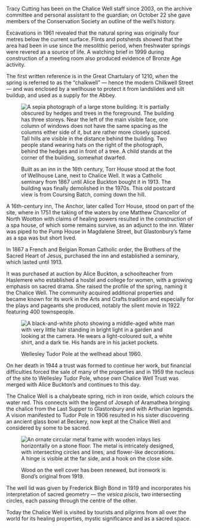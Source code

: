 Tracy Cutting has been on the Chalice Well staff since 2003, on the
archive committee and personal assistant to the guardian; on October 22
she gave members of the Conservation Society an outline of the well’s
history.

Excavations in 1961 revealed that the natural spring was originally four
metres below the current surface. Flints and potsherds showed that the
area had been in use since the mesolithic period, when freshwater
springs were revered as a source of life. A watching brief in 1999
during construction of a meeting room also produced evidence of Bronze
Age activity.

The first written reference is in the Great Chartulary of 1210, when the
spring is referred to as the “chalkwell” — hence the modern Chilkwell
Street — and was enclosed by a wellhouse to protect it from landslides
and silt buildup, and used as a supply for the Abbey.

<figure>
<img src="../Torr_House.jpg" alt="A sepia photograph of a large stone building. It is partially obscured by hedges and trees in the foreground. The building has three storeys. Near the left of the main visible face, one column of windows does not have the same spacing as the columns either side of it, but are rather more closely spaced. Tall hills are visible in the distance behind the building. Two people stand wearing hats on the right of the photograph, behind the hedges and in front of a tree. A child stands at the corner of the building, somewhat dwarfed.">
<figcaption>

Built as an inn in the 16th century, Torr House stood at the foot of
Wellhouse Lane, next to Chalice Well. It was a Catholic seminary from
1867 until Alice Buckton bought it in 1913. The building was finally
demolished in the 1970s. This old postcard view is from Coursing Batch,
coming down the hill.

</figcaption>
</figure>

A 16th-century inn, The Anchor, later called Torr House, stood on part
of the site, where in 1751 the taking of the waters by one Matthew
Chancellor of North Wootton with claims of healing powers resulted in
the construction of a spa house, of which some remains survive, as an
adjunct to the inn. Water was piped to the Pump House in Magdalene
Street, but Glastonbury’s fame as a spa was but short lived.

In 1867 a French and Belgian Roman Catholic order, the Brothers of the
Sacred Heart of Jesus, purchased the inn and established a seminary,
which lasted until 1913.

It was purchased at auction by Alice Buckton, a schoolteacher from
Haslemere who established a hostel and college for women, with a growing
emphasis on sacred drama. She raised the profile of the spring, naming
it the Chalice Well. The community acquired additional properties and
became known for its work in the Arts and Crafts tradition and
especially for the plays and pageants she produced, notably the silent
movie in 1922 featuring 400 townspeople.

<figure>
<img src="../Tudor-Pole-at-wellhead.jpg" alt="A black-and-white photo showing a middle-aged white man with very little hair standing in bright light in a garden and looking at the camera. He wears a light-coloured suit, a white shirt, and a dark tie. His hands are in his jacket pockets.">
<figcaption>

Wellesley Tudor Pole at the wellhead about 1960.

</figcaption>
</figure>

On her death in 1944 a trust was formed to continue her work, but
financial difficulties forced the sale of many of the properties and in
1959 the nucleus of the site to Wellesley Tudor Pole, whose own Chalice
Well Trust was merged with Alice Buckton’s and continues to this day.

The Chalice Well is a chalybeate spring, rich in iron oxide, which
colours the water red. This connects with the legend of Joseph of
Aramathea bringing the chalice from the Last Supper to Glastonbury and
with Arthurian legends. A vision manifested to Tudor Pole in 1906
resulted in his sister discovering an ancient glass bowl at Beckery, now
kept at the Chalice Well and considered by some to be sacred.

<figure>
<img src="../well-cover.jpg" alt="An ornate circular metal frame with wooden inlays lies horizontally on a stone floor. The metal is intricately designed, with intersecting circles and lines, and flower-like decorations. A hinge is visible at the far side, and a hook on the close side.">
<figcaption>

Wood on the well cover has been renewed, but ironwork is Bond’s original
from 1919.

</figcaption>
</figure>

The well lid was given by Frederick Bligh Bond in 1919 and incorporates
his interpretation of sacred geometry — the *vesica piscis*, two
intersecting circles, each passing through the centre of the other.

Today the Chalice Well is visited by tourists and pilgrims from all over
the world for its healing properties, mystic significance and as a
sacred space.
